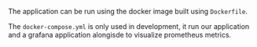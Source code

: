 The application can be run using the docker image built using `Dockerfile`.

The `docker-compose.yml` is only used in development, it run our application and a grafana application alongisde to visualize prometheus metrics.  